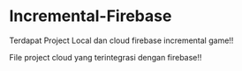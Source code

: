 # Incremental-Firebase
Terdapat Project Local dan cloud firebase incremental game!!

File project cloud yang terintegrasi dengan firebase!!
